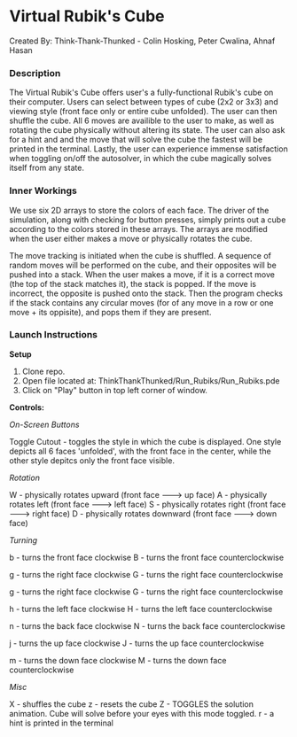 # Virtual Rubik's Cube
Created By: Think-Thank-Thunked - Colin Hosking, Peter Cwalina, Ahnaf Hasan

### Description 
The Virtual Rubik's Cube offers user's a fully-functional Rubik's cube on their computer.
Users can select between types of cube (2x2 or 3x3) and viewing style (front face only or entire cube unfolded). 
The user can then shuffle the cube.
All 6 moves are availible to the user to make, as well as rotating the cube physically without altering its state.
The user can also ask for a hint and and the move that will solve the cube the fastest will be printed in the terminal.
Lastly, the user can experience immense satisfaction when toggling on/off the autosolver, in which the cube magically solves itself from any state.

### Inner Workings
We use six 2D arrays to store the colors of each face. 
The driver of the simulation, along with checking for button presses, simply prints out a cube according to the colors 
stored in these arrays. The arrays are modified when the user either makes a move or physically rotates the cube.

The move tracking is initiated when the cube is shuffled. A sequence of random moves will be performed on the cube, 
and their opposites will be pushed into a stack. When the user makes a move, if it is a correct move (the top of the stack
matches it), the stack is popped. If the move is incorrect, the opposite is pushed onto the stack. Then the program checks
if the stack contains any circular moves (for of any move in a row or one move + its oppisite), and pops them if they are present.

### Launch Instructions

**Setup**
1. Clone repo.
2. Open file located at: ThinkThankThunked/Run_Rubiks/Run_Rubiks.pde  
3. Click on "Play" button in top left corner of window.

**Controls:**

*On-Screen Buttons*

Toggle Cutout - toggles the style in which the cube is displayed. One style depicts all 6 faces 'unfolded', with the front face in the center, while the other style depitcs only the front face visible.

*Rotation*

W - physically rotates upward (front face ---> up face)
A - physically rotates left (front face ---> left face)
S - physically rotates right (front face ---> right face)
D - physically rotates downward (front face ---> down face)

*Turning*

b - turns the front face clockwise
B - turns the front face counterclockwise

g - turns the right face clockwise
G - turns the right face counterclockwise

g - turns the right face clockwise
G - turns the right face counterclockwise

h - turns the left face clockwise
H - turns the left face counterclockwise

n - turns the back face clockwise
N - turns the back face counterclockwise

j - turns the up face clockwise
J - turns the up face counterclockwise

m - turns the down face clockwise
M - turns the down face counterclockwise

*Misc*

X - shuffles the cube
z - resets the cube 
Z - TOGGLES the solution animation. Cube will solve before your eyes with this mode toggled.
r - a hint is printed in the terminal
